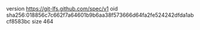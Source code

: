 version https://git-lfs.github.com/spec/v1
oid sha256:018856c7c662f7a64601b9b6aa38f573666d64fa2fe524242dfda1abcf8583bc
size 464
